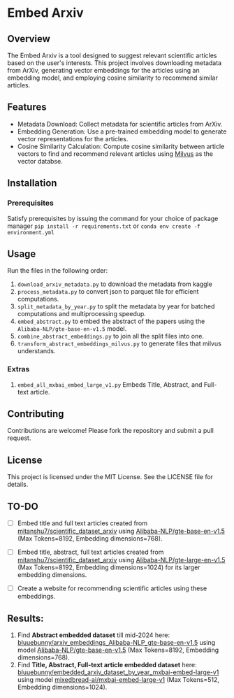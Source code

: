 # Embed Arxiv

## Overview

The Embed Arxiv is a tool designed to suggest relevant scientific articles based on the user's interests. This project involves downloading metadata from ArXiv, generating vector embeddings for the articles using an embedding model, and employing cosine similarity to recommend similar articles.

## Features

- Metadata Download: Collect metadata for scientific articles from ArXiv.
- Embedding Generation: Use a pre-trained embedding model to generate vector representations for the articles.
- Cosine Similarity Calculation: Compute cosine similarity between article vectors to find and recommend relevant articles using [Milvus](https://milvus.io/) as the vector databse. 

## Installation

### Prerequisites

Satisfy prerequisites by issuing the command for your choice of package manager
`pip install -r requirements.txt`
or
`conda env create -f environment.yml`

## Usage

Run the files in the following order:
1. `download_arxiv_metadata.py` to download the metadata from kaggle
2. `process_metadata.py` to convert json to parquet file for efficient computations.
3. `split_metadata_by_year.py` to split the metadata by year for batched computations and multiprocessing speedup.
4. `embed_abstract.py` to embed the abstract of the papers using the `Alibaba-NLP/gte-base-en-v1.5` model.
5. `combine_abstract_embeddings.py` to join all the split files into one.
6. `transform_abstract_embeddings_milvus.py` to generate files that milvus understands.

### Extras
1. `embed_all_mxbai_embed_large_v1.py` Embeds Title, Abstract, and Full-text article.

## Contributing

Contributions are welcome! Please fork the repository and submit a pull request.

## License

This project is licensed under the MIT License. See the LICENSE file for details.

## TO-DO
- [ ] Embed title and full text articles created from [mitanshu7/scientific_dataset_arxiv](https://github.com/mitanshu7/scientific_dataset_arxiv) using [Alibaba-NLP/gte-base-en-v1.5](https://huggingface.co/Alibaba-NLP/gte-base-en-v1.5) (Max Tokens=8192, Embedding dimensions=768).

- [ ] Embed title, abstract, full text articles created from [mitanshu7/scientific_dataset_arxiv](https://github.com/mitanshu7/scientific_dataset_arxiv) using [Alibaba-NLP/gte-large-en-v1.5](https://huggingface.co/Alibaba-NLP/gte-large-en-v1.5) (Max Tokens=8192, Embedding dimensions=1024) for its larger embedding dimensions.

- [ ] Create a website for recommending scientific articles using these embeddings. 

## Results:
1. Find **Abstract embedded dataset** till mid-2024 here: [bluuebunny/arxiv_embeddings_Alibaba-NLP_gte-base-en-v1.5](https://huggingface.co/datasets/bluuebunny/arxiv_embeddings_Alibaba-NLP_gte-base-en-v1.5) using model [Alibaba-NLP/gte-base-en-v1.5](https://huggingface.co/Alibaba-NLP/gte-base-en-v1.5) (Max Tokens=8192, Embedding dimensions=768).
2. Find **Title, Abstract, Full-text article embedded dataset** here: [bluuebunny/embedded_arxiv_dataset_by_year_mxbai-embed-large-v1](https://huggingface.co/datasets/bluuebunny/embedded_arxiv_dataset_by_year_mxbai-embed-large-v1) using model [mixedbread-ai/mxbai-embed-large-v1](https://huggingface.co/mixedbread-ai/mxbai-embed-large-v1) (Max Tokens=512, Embedding dimensions=1024).